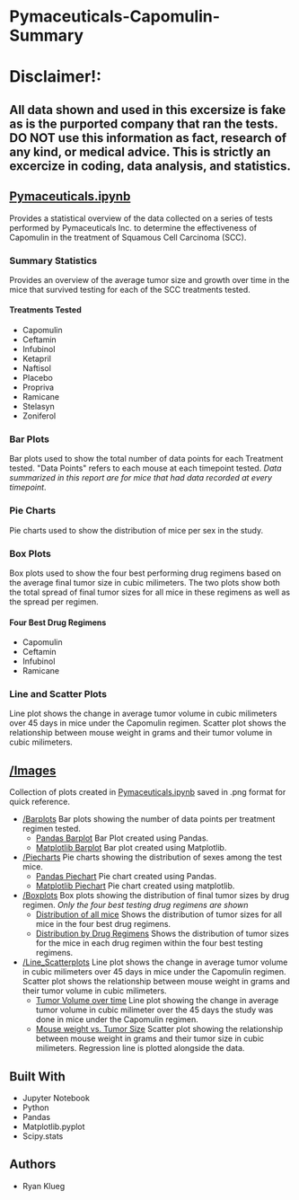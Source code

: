 # Pymaceuticals-Capomulin-Summary
# Disclaimer!:
## All data shown and used in this excersize is fake as is the purported company that ran the tests. __DO NOT__ use this information as fact, research of any kind, or medical advice. This is strictly an excercize in coding, data analysis, and statistics. 

## [Pymaceuticals.ipynb](Pymaceuticals.ipynb)
Provides a statistical overview of the data collected on a series of tests performed by Pymaceuticals Inc. to determine the effectiveness of Capomulin in the treatment of Squamous Cell Carcinoma (SCC).
### Summary Statistics
Provides an overview of the average tumor size and growth over time in the mice that survived testing for each of the SCC treatments tested. 
#### Treatments Tested
* Capomulin
* Ceftamin
* Infubinol
* Ketapril
* Naftisol
* Placebo
* Propriva
* Ramicane
* Stelasyn
* Zoniferol
### Bar Plots
Bar plots used to show the total number of data points for each Treatment tested. "Data Points" refers to each mouse at each timepoint tested. *Data summarized in this report are for mice that had data recorded at every timepoint*.
### Pie Charts
Pie charts used to show the distribution of mice per sex in the study.
### Box Plots
Box plots used to show the four best performing drug regimens based on the average final tumor size in cubic milimeters. The two plots show both the total spread of final tumor sizes for all mice in these regimens as well as the spread per regimen.
#### Four Best Drug Regimens
* Capomulin
* Ceftamin
* Infubinol
* Ramicane
### Line and Scatter Plots
Line plot shows the change in average tumor volume in cubic milimeters over 45 days in mice under the Capomulin regimen.
Scatter plot shows the relationship between mouse weight in grams and their tumor volume in cubic milimeters.
## [/Images](Images)
Collection of plots created in [Pymaceuticals.ipynb](Pymaceuticals.ipynb) saved in .png format for quick reference.
* [/Barplots](Images/Barplots)
Bar plots showing the number of data points per treatment regimen tested.
  * [Pandas Barplot](Images/Barplots/barplot_pandas.png)
 Bar Plot created using Pandas.
  * [Matplotlib Barplot](Images/Barplots/barplot_matplotlib.png)
Bar plot created using Matplotlib.
* [/Piecharts](Images/Piecharts)
Pie charts showing the distribution of sexes among the test mice.
  * [Pandas Piechart](Images/Piecharts/piechart_pandas.png)
  Pie chart created using Pandas.
  * [Matplotlib Piechart](Images/Piecharts/piechart_matplotlib.png)
  Pie chart created using matplotlib.
* [/Boxplots](Images/Boxplots)
Box plots showing the distribution of final tumor sizes by drug regimen. *Only the four best testing drug regimens are shown*
  * [Distribution of all mice](Images/Boxplots/all_mice_boxplot.png)
  Shows the distribution of tumor sizes for all mice in the four best drug regimens.
  * [Distribution by Drug Regimens](Images/Boxplots/tumor_volume_by_regimen.png)
  Shows the distribution of tumor sizes for the mice in each drug regimen within the four best testing regimens.
* [/Line_Scatterplots](Images/Line_Scatterplots)
Line plot shows the change in average tumor volume in cubic milimeters over 45 days in mice under the Capomulin regimen.
Scatter plot shows the relationship between mouse weight in grams and their tumor volume in cubic milimeters.  
  * [Tumor Volume over time](Images/Line_Scatterplots/Capomulin_Tumor_overtime.png)
  Line plot showing the change in average tumor volume in cubic milimeter over the 45 days the study was done in mice under the Capomulin regimen.
  * [Mouse weight vs. Tumor Size](Images/Line_Scatterplots/weightvstumor.png)
  Scatter plot showing the relationship between mouse weight in grams and their tumor size in cubic milimeters. Regression line is plotted alongside the data.  
## Built With
* Jupyter Notebook
* Python
* Pandas
* Matplotlib.pyplot
* Scipy.stats
## Authors
* Ryan Klueg
